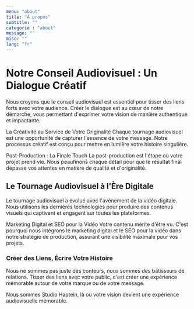 ```yaml
---
menu: "about"
title: "À propos"
subtitle: ""
categorie : "about"
message: ""
misc: ""
lang: "fr"
---
```

# Notre Conseil Audiovisuel : Un Dialogue Créatif
Nous croyons que le conseil audiovisuel est essentiel pour tisser des liens forts avec votre audience. Créer le dialogue est au cœur de notre démarche, vous permettant d'exprimer votre vision de manière authentique et impactante.

La Créativité au Service de Votre Originalité
Chaque tournage audiovisuel est une opportunité de capturer l'essence de votre message. Notre processus créatif est conçu pour mettre en lumière votre histoire singulière.

Post-Production : La Finale Touch
La post-production est l'étape où votre projet prend vie. Nous peaufinons chaque détail pour que le résultat final dépasse vos attentes en matière de qualité et d'originalité.


## Le Tournage Audiovisuel à l'Ère Digitale
Le tournage audiovisuel a évolué avec l'avènement de la vidéo digitale. Nous utilisons les dernières technologies pour produire des contenus visuels qui captivent et engagent sur toutes les plateformes.

Marketing Digital et SEO pour la Vidéo
Votre contenu mérite d'être vu. C'est pourquoi nous intégrons le marketing digital et le SEO pour la vidéo dans notre stratégie de production, assurant une visibilité maximale pour vos projets.

### Créer des Liens, Écrire Votre Histoire
Nous ne sommes pas juste des conteurs, nous sommes des bâtisseurs de relations. Tisser des liens avec votre public, c'est créer une expérience mémorable autour de votre marque ou de votre message.

Nous sommes Studio Haptein, là où votre vision devient une expérience audiovisuelle mémorable.


